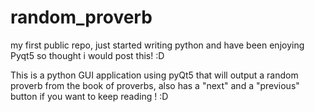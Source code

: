 # random_proverb

my first public repo, just started writing python and have been enjoying Pyqt5 so thought i would post this! :D


This is a python GUI application using pyQt5 that will output a random proverb from the book of proverbs, also has a "next" and a "previous" button if you want to keep reading ! :D 
